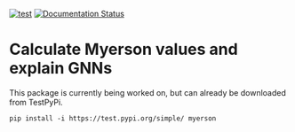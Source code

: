 [![test](https://github.com/SamuelHomberg/myerson/actions/workflows/test.yml/badge.svg)](https://github.com/SamuelHomberg/myerson/actions/workflows/test.yml)
[![Documentation Status](https://readthedocs.org/projects/myerson/badge/?version=latest)](https://myerson.readthedocs.io/en/latest/?badge=latest)

# Calculate Myerson values and explain GNNs

This package is currently being worked on, but can already be downloaded from TestPyPi.
```
pip install -i https://test.pypi.org/simple/ myerson
```
